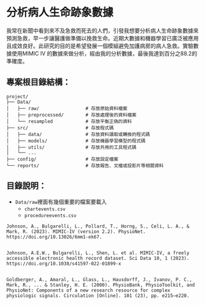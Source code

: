 # 分析病人生命跡象數據
我常在新聞中看到來不及急救而死去的人們，引發我想要分析病人生命跡象數據來預測急救，早一步讓醫護做準備以挽救生命。近期大數據和機器學習已廣泛被應用且成效良好。此研究的目的是希望發展一個模組避免加護病房的病人急救。實驗數據使用MIMIC IV 的數據來做分析，經由我的分析數據，最後我達到百分之88.2的準確度。

## 專案根目錄結構：
```
project/
├── Data/
│   ├── raw/                 # 存放原始資料檔案
│   ├── preprocessed/        # 存放處理後的資料檔案
│   └── resampled            # 存放平衡正偽的資料
├── src/                     # 存放程式碼
│   ├── data/                # 存放資料讀取或轉換的程式碼
│   ├── models/              # 存放機器學習模型的程式碼
│   ├── utils/               # 存放共用的工具程式碼
│   └── ...
├── config/                  # 存放設定檔案
└── reports/                 # 存放報告、文檔或投影片等相關資料
```
## 目錄說明：
- `Data/raw`裡面有幾個重要的檔案要載入
    - `chartevents.csv`
    - `procedureevents.csv`
    

```
Johnson, A., Bulgarelli, L., Pollard, T., Horng, S., Celi, L. A., & Mark, R. (2023). MIMIC-IV (version 2.2). PhysioNet. https://doi.org/10.13026/6mm1-ek67.


Johnson, A.E.W., Bulgarelli, L., Shen, L. et al. MIMIC-IV, a freely accessible electronic health record dataset. Sci Data 10, 1 (2023). https://doi.org/10.1038/s41597-022-01899-x


Goldberger, A., Amaral, L., Glass, L., Hausdorff, J., Ivanov, P. C., Mark, R., ... & Stanley, H. E. (2000). PhysioBank, PhysioToolkit, and PhysioNet: Components of a new research resource for complex physiologic signals. Circulation [Online]. 101 (23), pp. e215–e220.
```